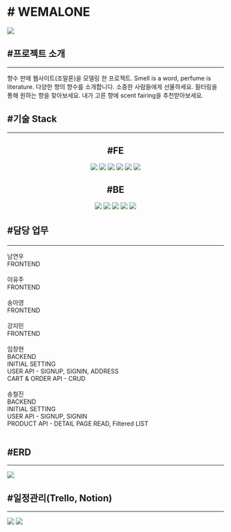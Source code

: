 <H1> # WEMALONE</H1>

<p>

<img src="https://i.ibb.co/725kkWj/2022-11-28-1-23-00.png"/>


</p>
<h2>
#프로젝트 소개</h2>
<hr>
<p>
향수 판매 웹사이트(조말론)을 모델링 한 프로젝트. Smell is a word, perfume is literature. 다양한 향의 향수를 소개합니다. 소중한 사람들에게 선물하세요. 필터링을 통해 원하는 향을 찾아보세요. 내가 고른 향에 scent fairing을 추천받아보세요.<p>


<h2>
#기술 Stack</h2>
<hr>

<div align="center">
<h2>#FE</h2>
<img src="https://img.shields.io/badge/javascript-F7DF1E?style=for-the-badge&logo=javascript&logoColor=white">
<img src="https://img.shields.io/badge/react-61DAFB?style=for-the-badge&logo=react&logoColor=white">
<img src="https://img.shields.io/badge/html5-E34F26?style=for-the-badge&logo=html5&logoColor=white">
<img src="https://img.shields.io/badge/sass-CC6699?style=for-the-badge&logo=sass&logoColor=white">
<img src="https://img.shields.io/badge/css3-1572B6?style=for-the-badge&logo=css3&logoColor=white">
<img src="https://img.shields.io/badge/git-F05032?style=for-the-badge&logo=git&logoColor=white">
</div>

<div align="center"><h2>#BE</h2>
<img src="https://img.shields.io/badge/javascript-F7DF1E?style=for-the-badge&logo=javascript&logoColor=white">
<img src="https://img.shields.io/badge/nodejs-339933?style=for-the-badge&logo=git&logoColor=white">
<img src="https://img.shields.io/badge/express-000000?style=for-the-badge&logo=express&logoColor=white">
<img src="https://img.shields.io/badge/mysql-4479A1?style=for-the-badge&logo=mysql&logoColor=white">
<img src="https://img.shields.io/badge/git-F05032?style=for-the-badge&logo=git&logoColor=white">
</div>
<p>
<h2>

#담당 업무</h2>
<hr>
<p> 
남연우  <br>
FRONTEND  <br>
<br>
이유주  <br>
FRONTEND <br>
<br>
송아영  <br>
FRONTEND  <br>
<br>
강지민  <br>
FRONTEND  <br>
<br>
임창현  <br>
BACKEND  <br>
INITIAL SETTING  <br>
USER API - SIGNUP, SIGNIN, ADDRESS <br>
CART & ORDER API - CRUD <br>
 <br>
송철진 <br>
BACKEND  <br>
INITIAL SETTING  <br>
USER API - SIGNUP, SIGNIN <br>
PRODUCT API - DETAIL PAGE READ, Filtered LIST <br>
 <br>
<h2>
#ERD</h2>
<hr>
<img src="https://i.ibb.co/dMS17x2/2022-11-28-1-44-17.png" >

<p>

<h2>
#일정관리(Trello, Notion)</h2>
<hr>
<img src="https://i.ibb.co/92FWD0C/2022-11-28-1-28-42.png">
<img src="https://i.ibb.co/HxX3bnj/2022-11-28-1-31-24.png">
